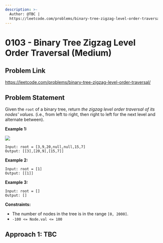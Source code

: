 ```yaml
---
description: >-
  Author: @TBC |
  https://leetcode.com/problems/binary-tree-zigzag-level-order-traversal/
---
```


# 0103 -  Binary Tree Zigzag Level Order Traversal (Medium)

## Problem Link

https://leetcode.com/problems/binary-tree-zigzag-level-order-traversal/

## Problem Statement

Given the `root` of a binary tree, return _the zigzag level order traversal of its nodes' values_. (i.e., from left to right, then right to left for the next level and alternate between).

**Example 1:**

![](https://assets.leetcode.com/uploads/2021/02/19/tree1.jpg)

```
Input: root = [3,9,20,null,null,15,7]
Output: [[3],[20,9],[15,7]]
```

**Example 2:**

```
Input: root = [1]
Output: [[1]]
```

**Example 3:**

```
Input: root = []
Output: []
```

**Constraints:**

* The number of nodes in the tree is in the range `[0, 2000]`.
* `-100 <= Node.val <= 100`

## Approach 1: TBC
